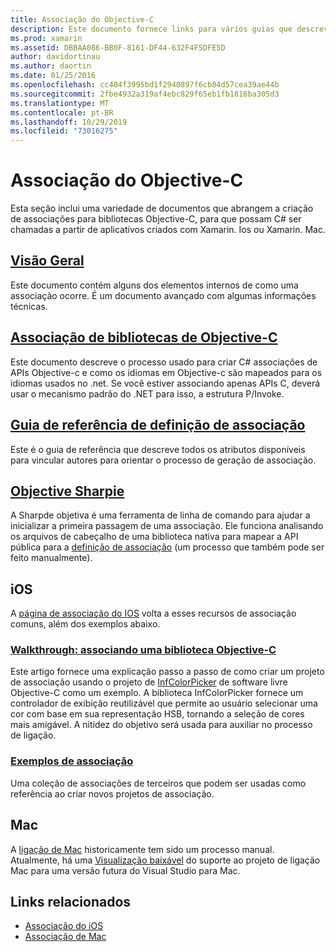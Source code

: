 ```yaml
---
title: Associação do Objective-C
description: Este documento fornece links para vários guias que descrevem como criar C# associações para código Objective-C, permitindo que os desenvolvedores consumam bibliotecas prontas para uso em aplicativos Xamarin.
ms.prod: xamarin
ms.assetid: DBBAA086-BB0F-8161-DF44-632F4F5DFE5D
author: davidortinau
ms.author: daortin
ms.date: 01/25/2016
ms.openlocfilehash: cc404f3995bd1f2940897f6cb84d57cea39ae44b
ms.sourcegitcommit: 2fbe4932a319af4ebc829f65eb1fb1816ba305d3
ms.translationtype: MT
ms.contentlocale: pt-BR
ms.lasthandoff: 10/29/2019
ms.locfileid: "73016275"
---
```

# <a name="binding-objective-c"></a>Associação do Objective-C

Esta seção inclui uma variedade de documentos que abrangem a criação de associações para bibliotecas Objective-C, para que possam C# ser chamadas a partir de aplicativos criados com Xamarin. Ios ou Xamarin. Mac.

## <a name="overviewcross-platformmaciosbindingoverviewmd"></a>[Visão Geral](~/cross-platform/macios/binding/overview.md)

Este documento contém alguns dos elementos internos de como uma associação ocorre. É um documento avançado com algumas informações técnicas.

## <a name="binding-objective-c-librariescross-platformmaciosbindingobjective-c-librariesmd"></a>[Associação de bibliotecas de Objective-C](~/cross-platform/macios/binding/objective-c-libraries.md)

Este documento descreve o processo usado para criar C# associações de APIs Objective-c e como os idiomas em Objective-c são mapeados para os idiomas usados no .net.
Se você estiver associando apenas APIs C, deverá usar o mecanismo padrão do .NET para isso, a estrutura P/Invoke.

## <a name="binding-definition-reference-guidecross-platformmaciosbindingbinding-types-referencemd"></a>[Guia de referência de definição de associação](~/cross-platform/macios/binding/binding-types-reference.md)

Este é o guia de referência que descreve todos os atributos disponíveis para vincular autores para orientar o processo de geração de associação.

## <a name="objective-sharpiecross-platformmaciosbindingobjective-sharpieindexmd"></a>[Objective Sharpie](~/cross-platform/macios/binding/objective-sharpie/index.md)

A Sharpde objetiva é uma ferramenta de linha de comando para ajudar a inicializar a primeira passagem de uma associação. Ele funciona analisando os arquivos de cabeçalho de uma biblioteca nativa para mapear a API pública para a [definição de associação](~/cross-platform/macios/binding/objective-c-libraries.md) (um processo que também pode ser feito manualmente).

## <a name="ios"></a>iOS

A [página de associação do IOS](~/ios/platform/binding-objective-c/index.md) volta a esses recursos de associação comuns, além dos exemplos abaixo.

### <a name="walkthrough-binding-an-objective-c-libraryiosplatformbinding-objective-cwalkthroughmd"></a>[Walkthrough: associando uma biblioteca Objective-C](~/ios/platform/binding-objective-c/walkthrough.md)

Este artigo fornece uma explicação passo a passo de como criar um projeto de associação usando o projeto de [InfColorPicker](https://github.com/InfinitApps/InfColorPicker) de software livre Objective-C como um exemplo. A biblioteca InfColorPicker fornece um controlador de exibição reutilizável que permite ao usuário selecionar uma cor com base em sua representação HSB, tornando a seleção de cores mais amigável. A nitidez do objetivo será usada para auxiliar no processo de ligação.

### <a name="binding-sampleshttpsgithubcommonomonotouch-bindings"></a>[Exemplos de associação](https://github.com/mono/monotouch-bindings)

Uma coleção de associações de terceiros que podem ser usadas como referência ao criar novos projetos de associação.

## <a name="mac"></a>Mac

A [ligação de Mac](~/mac/platform/binding.md) historicamente tem sido um processo manual. Atualmente, há uma [Visualização baixável](https://forums.xamarin.com/discussion/59760/xamarin-mac-binding-project-preview) do suporte ao projeto de ligação Mac para uma versão futura do Visual Studio para Mac.

## <a name="related-links"></a>Links relacionados

- [Associação do iOS](~/ios/platform/binding-objective-c/index.md)
- [Associação de Mac](~/mac/platform/binding.md)
